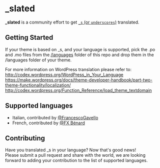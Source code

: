 _slated
=======
**_slated** is a community effort to get [`_s` (or `underscores`)](https://github.com/Automattic/_s) translated.

Getting Started
---------------
If your theme is based on _s, and your language is supported, pick the .po and .mo files from the [/languages](https://github.com/ptbello/_slated/tree/master/languages) folder of this repo and drop them in the /languages folder of your theme.

For more information on WordPress translation please refer to:  
http://codex.wordpress.org/WordPress_in_Your_Language  
https://make.wordpress.org/docs/theme-developer-handbook/part-two-theme-functionality/localization/  
http://codex.wordpress.org/Function_Reference/load_theme_textdomain

Supported languages
---------------

- Italian, contributed by [@FrancescoGavello](https://github.com/FrancescoGavello)
- French, contributed by [@FX Bénard](https://github.com/fxbenard)


Contributing
---------------
Have you translated _s in your language? Now that's good news!  
Please submit a pull request and share with the world, we are looking forward to adding your contribution to the list of supported languages.
